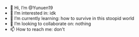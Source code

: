 - 👋 Hi, I’m @Yunuen19
- 👀 I’m interested in: idk
- 🌱 I’m currently learning: how to survive in this stoopid world
- 💞️ I’m looking to collaborate on: nothing
- 📫 How to reach me: don't 

<!---
Yunuen19/Yunuen19 is a ✨ special ✨ repository because its `README.md` (this file) appears on your GitHub profile.
You can click the Preview link to take a look at your changes.
--->
